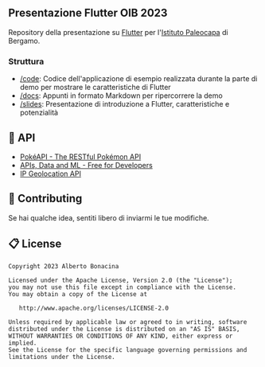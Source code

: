 ## Presentazione Flutter OIB 2023

Repository della presentazione su [Flutter](https://flutter.dev/) per l'[Istituto Paleocapa](https://www.itispaleocapa.edu.it/) di Bergamo.

### Struttura

* [/code](/code/): Codice dell'applicazione di esempio realizzata durante la parte di demo per mostrare le caratteristiche di Flutter
* [/docs](/docs/): Appunti in formato Markdown per ripercorrere la demo
* [/slides](/slides/): Presentazione di introduzione a Flutter, caratteristiche e potenzialità

## 🐝 API

* [PokéAPI - The RESTful Pokémon API](https://pokeapi.co/)
* [APIs, Data and ML - Free for Developers](https://free-for.dev/#/?id=apis-data-and-ml)
* [IP Geolocation API](https://ip-api.com/)

## 💎 Contributing

Se hai qualche idea, sentiti libero di inviarmi le tue modifiche.

## 📋 License

```
Copyright 2023 Alberto Bonacina

Licensed under the Apache License, Version 2.0 (the "License");
you may not use this file except in compliance with the License.
You may obtain a copy of the License at

   http://www.apache.org/licenses/LICENSE-2.0

Unless required by applicable law or agreed to in writing, software
distributed under the License is distributed on an "AS IS" BASIS,
WITHOUT WARRANTIES OR CONDITIONS OF ANY KIND, either express or implied.
See the License for the specific language governing permissions and
limitations under the License.
```